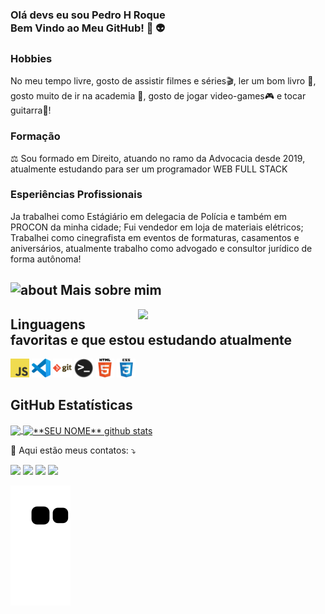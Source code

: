 ### Olá devs eu sou Pedro H Roque <br>Bem Vindo ao Meu GitHub! 👋 &#128125;	

### Hobbies

No meu tempo livre, gosto de assistir filmes e séries&#127916;, ler um bom livro &#128214;, gosto muito de ir na academia &#128170;, gosto de jogar video-games&#127918; e tocar guitarra&#127928;!

### Formação
&#9878; Sou formado em Direito, atuando no ramo da Advocacia desde 2019, atualmente estudando para ser um programador WEB FULL STACK <a>

### Esperiências Profissionais
Ja trabalhei como Estágiário em delegacia de Polícia e também em PROCON da minha cidade; Fui vendedor em loja de materiais elétricos; Trabalhei como cinegrafista em eventos de formaturas, casamentos e aniversários, atualmente trabalho como advogado e consultor jurídico de forma autônoma!

## <img width="45" alt="about" src="https://raw.github.com/elizarov/elizarov/master/about.png"> Mais sobre mim

<img align="right" width="300" src="https://i2.wp.com/allhtaccess.info/wp-content/uploads/2018/03/programming.gif?fit=1281%2C716&ssl=1" />

## **Linguagens favoritas e que estou estudando atualmente**

<code><img height="30" src="https://raw.githubusercontent.com/github/explore/80688e429a7d4ef2fca1e82350fe8e3517d3494d/topics/javascript/javascript.png"></code>
<code><img height="30" src="https://raw.githubusercontent.com/github/explore/80688e429a7d4ef2fca1e82350fe8e3517d3494d/topics/visual-studio-code/visual-studio-code.png"></code>
<code><img height="30" src="https://raw.githubusercontent.com/github/explore/80688e429a7d4ef2fca1e82350fe8e3517d3494d/topics/git/git.png"></code>
<code><img height="30" src="https://raw.githubusercontent.com/github/explore/80688e429a7d4ef2fca1e82350fe8e3517d3494d/topics/terminal/terminal.png"></code>
<code><img height="30" src="https://raw.githubusercontent.com/github/explore/80688e429a7d4ef2fca1e82350fe8e3517d3494d/topics/html/html.png"></code>
<code><img height="30" src="https://raw.githubusercontent.com/github/explore/80688e429a7d4ef2fca1e82350fe8e3517d3494d/topics/css/css.png"></code>

## **GitHub Estatísticas**

<a href="https://github.com/Gurupreet">
  <img align="center" src="https://github-readme-stats.vercel.app/api/top-langs/?username=p3dr0k1rk&theme=dracula&hide_langs_below=1" />
</a>

<a href="https://github.com/Gurupreet">
 <img align="center" src="https://github-readme-stats.vercel.app/api?username=p3dr0k1rk&show_icons=true&theme=dracula&line_height=27" alt="**SEU NOME** github stats"/>
</a>

<br>
<p align="left">
  💌 Aqui estão meus contatos: ⤵️
</p>

<p align="left">
  <a href="#" alt="Gmail">
  <img src="https://img.shields.io/badge/-Gmail-FF0000?style=flat-square&labelColor=FF0000&logo=gmail&logoColor=white&link=mailto:pedrohammet@gmail.com"/></a>

  <a href="#" alt="Linkedin">
  <img src="https://img.shields.io/badge/-Linkedin-0e76a8?style=flat-square&logo=Linkedin&logoColor=white&link=https://www.linkedin.com/in/pedro-henrique-roque-da-silva-009a48102/"/></a>

  <a href="#" alt="WhatsApp">
  <img src="https://img.shields.io/badge/-WhatsApp-25d366?style=flat-square&labelColor=25d366&logo=whatsapp&logoColor=white&link=https://wa.me/+5543988318191"/></a>
  <a href="https://discordapp.com/users/P3DR0K1RK#1272" alt="Discord" target="_blank">
  <img src="https://img.shields.io/badge/Discord-5865F2?style=for-the-badge&logo=discord&logoColor=white&link=https://discordapp.com/users/Bruno%20Berwian#0753">
</a>

![Snake animation](https://github.com/rafaballerini/rafaballerini/blob/output/github-contribution-grid-snake.svg)
</p>
